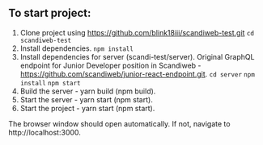 ## To start project:

1. Clone project using https://github.com/blink18iii/scandiweb-test.git
``cd scandiweb-test``
2. Install dependencies.
``npm install``
3. Install dependencies for server (scandi-test/server).
Original GraphQL endpoint for Junior Developer position in Scandiweb - https://github.com/scandiweb/junior-react-endpoint.git.
``cd server``
``npm install``
``npm start``
4. Build the server - yarn build (npm build).
5. Start the server - yarn start (npm start).
6. Start the project - yarn start (npm start).

The browser window should open automatically. If not, navigate to http://localhost:3000.
